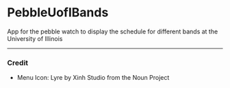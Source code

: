 # PebbleUofIBands
App for the pebble watch to display the schedule for different bands at the University of Illinois

----
### Credit
 - Menu Icon: Lyre by Xinh Studio from the Noun Project
